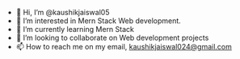 - 👋 Hi, I’m @kaushikjaiswal05
- 👀 I’m interested in Mern Stack Web development.
- 🌱 I’m currently learning Mern Stack
- 💞️ I’m looking to collaborate on Web development projects
- 📫 How to reach me on my email, kaushikjaiswal024@gmail.com

<!---
kaushikjaiswal05/kaushikjaiswal05 is a ✨ special ✨ repository because its `README.md` (this file) appears on your GitHub profile.
You can click the Preview link to take a look at your changes.
--->
